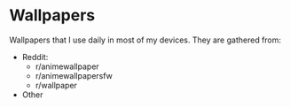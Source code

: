 # Wallpapers
Wallpapers that I use daily in most of my devices. They are gathered from:
* Reddit:
  - r/animewallpaper
  - r/animewallpapersfw
  - r/wallpaper
* Other
